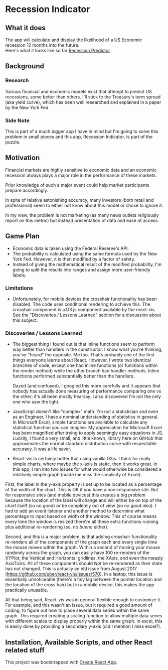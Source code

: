 # Recession Indicator

## What it does

The app will calculate and display the likelihood of a US Economic recession 12 months into the future.  
Here's what it looks like so far [Recession Predictor](https://hlia-recession.web.app/).

## Background

### Research

Various financial and economic models exist that attempt to predict US recessions, some better than others. I'll stick to the Treasury's term spread (aka yield curve), which has been well researched and explained in a paper by the New York Fed.

### Side Note

This is part of a much bigger app I have in mind but I'm going to solve this problem in small pieces and this app, Recession Indicator, is part of the puzzle.

## Motivation

Financial markets are highly sensitive to economic data and an economic recession always plays a major role in the performance of these markets.

Prior knowledge of such a major event could help market participants prepare accordingly.

In spite of relative astonishing accuracy, many investors (both retail and professional) seem to either not know about this model or chose to ignore it.

In my view, the problem is not marketing (as many news outlets religiously report on this metric) but instead presentation of data and ease of access.

## Game Plan

- Economic data is taken using the Federal Reserve's API.
- The probability is calculated using the same formula used by the New York Fed. However, it is then modified by a factor of safety.
- Instead of giving the mathematical result of the modified probability, I'm going to split the results into ranges and assign more user-friendly labels.

### Limitations

- Unfortunately, for mobile devices the crosshair functionality has been disabled. The code uses
  conditional rendering to achieve this. The crosshair component is a D3.js component available by the
  react-vis. See the "Discoveries / Lessons Learned" section for a discussion about this subject.

### Discoveries / Lessons Learned

- The biggest thing I found out is that inline functions seem to perform way better than handlers
  in the constructor. I know what you're thinking, you've "heard" the opposite. Me too. That's probably
  one of the first things everyone learns about React. However, I wrote two identical branches of code,
  except one had inline functions (or functions within the render method) while the other branch had
  handler methods. Inline functions performed substantially better than the handlers.
    
    Dazed (and confused), I googled this more carefully and it appears that nobody has actually done measuring of performance comparing one vs the other; it's all been mostly hearsay. I also discovered I'm not the only one who saw the light.

- JavaScript doesn't like "complex" math. I'm not a statistician and even as an Engineer, I have a nominal understanding of statistics in general. In Microsoft Excel, simple functions are available to calculate any statistical function you can imagine. My appreciation for Microsoft Excel has been magnified after trying to apply seemingly easy equations in JS. Luckily, I found a very small, and little known, library here on GitHub that approximates the normal standard distribution curve with respectable accuracy. It was a life saver.

- React-vis is certainly better that using vanilla D3js. I think for really simple charts, where maybe the x-axis is static, then it works great. In this app, I ran into two issues for what would otherwise be considered a relatively simple graph (made me miss the simplicity of Excel).

First, the label in the y-axis property is set up to be located as a percentage of the width of the chart. This is OK if you have a non-responsive site. But for responsive sites (and mobile devices) this creates a big problem because the location of the label will change and will either be on top of the chart itself (so no good) or be completely out of view (so no good also). I had to add an event listener and another method to determine what percentage to input based on width of the window. This of course means every time the window is resized there're all these extra functions running plus additional re-rendering (so, no _bueno_ either).

Second, and this is a major problem, is that adding crosshair functionality re-renders all of the components of the graph each and every single time the mouse moves within the graph. Within a second of moving your mouse randomly across the graph, you can easily have 100 re-renders of the XYPlot, the Vertical and Horizontal gridlines, the XAxis, and even the measly AxisTicks. All of these components should _Not_ be re-rendered as their state has not changed. This is actually an old issue from August 2017 (https://github.com/uber/react-vis/issues/570). In a laptop, this issue is essentially unnoticeable (there's a tiny lag between the pointer location and the location of the cross hair) but in a mobile device, this makes the app practically unusable.

All that being said, React-vis was in general flexible enough to customize it. For example, and this wasn't an issue, but it required a good amount of coding, to figure out how to place several data series within the same graph. This required creating a scaling function to allow multiple data series with different scales to display properly within the same graph. In excel, this is easily done by providing a secondary y-axis (did I mention I miss excel?).

## Installation, Available Scripts, and other React related stuff

This project was bootstrapped with [Create React App](https://github.com/facebook/create-react-app).
